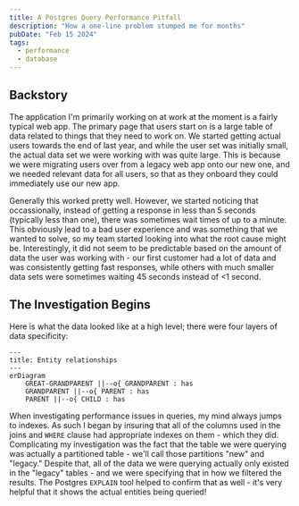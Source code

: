 ```yaml
---
title: A Postgres Query Performance Pitfall
description: "How a one-line problem stumped me for months"
pubDate: "Feb 15 2024"
tags:
  - performance
  - database
---
```


## Backstory

The application I'm primarily working on at work at the moment is
a fairly typical web app. The primary page that users start on is
a large table of data related to things that they need to work on.
We started getting actual users towards the end of last year, and
while the user set was initially small, the actual data set we were
working with was quite large. This is because we were migrating
users over from a legacy web app onto our new one, and we needed
relevant data for all users, so that as they onboard they could
immediately use our new app.

Generally this worked pretty well. However, we started noticing that
occassionally, instead of getting a response in less than 5 seconds
(typically less than one), there was sometimes wait times of up to
a minute. This obviously lead to a bad user experience and was
something that we wanted to solve, so my team started looking into
what the root cause might be. Interestingly, it did not seem to be
predictable based on the amount of data the user was working with -
our first customer had a lot of data and was consistently getting
fast responses, while others with much smaller data sets were sometimes
waiting 45 seconds instead of <1 second.

## The Investigation Begins

Here is what the data looked like at a high level; there were four
layers of data specificity:
```mermaid
---
title: Entity relationships
---
erDiagram
    GREAT-GRANDPARENT ||--o{ GRANDPARENT : has
    GRANDPARENT ||--o{ PARENT : has
    PARENT ||--o{ CHILD : has
```

When investigating performance issues in queries, my mind always
jumps to indexes. As such I began by insuring that all of the columns
used in the joins and `WHERE` clause had appropriate indexes on them -
which they did. Complicating my investigation was the fact that the table
we were querying was actually a partitioned table - we'll call those
partitions "new" and "legacy." Despite that, all of the data we were
querying actually only existed in the "legacy" tables - and we were
specifying that in how we filtered the results. The Postgres `EXPLAIN`
tool helped to confirm that as well - it's very helpful that it shows
the actual entities being queried!
